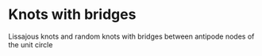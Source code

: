 # Knots with bridges

Lissajous knots and random knots with bridges between antipode nodes of the unit circle
